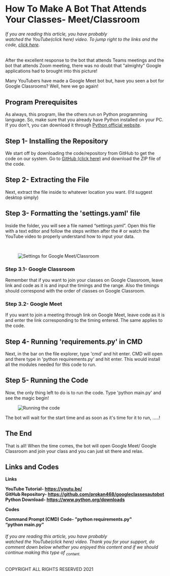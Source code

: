 # How To Make A Bot That Attends Your Classes- Meet/Classroom
###### If you are reading this article, you have probably watched the YouTube(click here) video. To jump right to the links and the code, <a href="#linksandcodes">click here</a>.</sub> </p>


After the excellent response to the bot that attends Teams meetings and the bot that attends Zoom meeting, there was no doubt that "almighty" Google applications had to brought into this picture!</p>

Many YouTubers have made a Google Meet bot but, have you seen a bot for Google Classrooms? Well, here we go again!</p>



## Program Prerequisites</h2>


As always, this program, like the others run on Python programming language. So, make sure that you already have Python installed on your PC. If you don't, you can download it through <a href="https://www.python.org/downloads/" target="_blank" rel="noreferrer noopener">Python official website</a>.</p>



## Step 1- Installing the Repository </h2>

We start off by downloading the code/repository from GitHub to get the code on our system. Go to <a href="https://github.com/prokan468/googleclassesautobot" target="_blank" rel="noreferrer noopener">GitHub (click here)</a> and download the ZIP file of the code.</p>

## Step 2- Extracting the File&nbsp;</h2>

Next, extract the file inside to whatever location you want. (I’d&nbsp;suggest desktop simply)&nbsp;</p>


## Step 3- Formatting the 'settings.yaml' file</h2>

Inside the folder, you will see a file named “settings.yaml”. Open this file with a text editor and follow the steps written after the # or watch the YouTube video to properly understand how to input your data.</p>
<!-- /wp:paragraph -->
<br>

<!-- wp:image {"id":2127,"sizeSlug":"large","linkDestination":"none"} -->
<figure class="wp-block-image size-large"><img src="https://raniac.in/wp-content/uploads/2021/01/2021-01-16-1-1-1024x353.png" alt="Settings for Google Meet/Classroom" class="wp-image-2127"/></figure>
<!-- /wp:image -->

### Step 3.1- Google Classroom</h3>

Remember that if you want to join your classes on Google Classroom, leave link and code as it is and input the timings and the range. Also the timings should correspond with the order of classes on Google Classroom.</p>


### Step 3.2- Google Meet</h3>

If you want to join a meeting through link on Google Meet, leave code as it is and enter the link corresponding to the timing entered. The same applies to the code.</p>

## Step 4- Running 'requirements.py' in CMD</h2>

Next, in the bar on the file explorer, type 'cmd' and hit enter. CMD will open and there type in 'python requirements.py' and hit enter. This would install all the modules needed for this code to run.</p>

<!-- wp:jetpack/gif {"caption":"Running requirements.py","giphyUrl":"https://giphy.com/embed/nFrb1YNDEvLqZUXnGh","searchText":"https://media.giphy.com/media/nFrb1YNDEvLqZUXnGh/giphy.gif","paddingTop":"52%"} /-->

## Step 5- Running the Code </h2>


Now, the only thing left to do is to run the code. Type 'python main.py' and see the magic begin!</p>

<!-- wp:image {"id":2128,"sizeSlug":"large","linkDestination":"none"} -->
<figure class="wp-block-image size-large"><img src="https://raniac.in/wp-content/uploads/2021/01/Screenshot-2021-01-16-115113-1024x611.png" alt="Running the code" class="wp-image-2128"/></figure>
<!-- /wp:image -->

The bot will wait for the start time and as soon as it's time for it to run, .....!  </p>

## The End

That is all! When the time comes, the bot will open Google Meet/ Google Classroom and join your class and you can just sit there and relax.</p>

## Links and Codes </h2>

<!-- wp:coblocks/alert -->
<div class="wp-block-coblocks-alert"><p class="wp-block-coblocks-alert__title"><strong>Links</strong></p><p class="wp-block-coblocks-alert__text"><strong>YouTube Tutorial- <a href="https://youtu.be/" target="_blank" rel="noreferrer noopener">https://youtu.be/</a><br>GitHub Repository- <a href="https://github.com/prokan468/googleclassesautobot" target="_blank" rel="noreferrer noopener">https://github.com/prokan468/googleclassesautobot</a><br>Python Download- <a href="https://www.python.org/downloads" target="_blank" rel="noreferrer noopener">https://www.python.org/downloads</a></strong></p></div>
<!-- /wp:coblocks/alert -->

<!-- wp:coblocks/alert -->
<div class="wp-block-coblocks-alert"><p class="wp-block-coblocks-alert__title"><strong>Codes</strong></p><p class="wp-block-coblocks-alert__text"><strong>Command Prompt (CMD) Code- "python requirements.py"</strong><br>                                                              <strong>“python main.py”</strong> </p></div>
<!-- /wp:coblocks/alert -->

###### If you are reading this article, you have probably watched the YouTube(click here) video. Thank you for your support, do comment down below whether you enjoyed this content and if we should continue making this type of </sub><a href="https://raniac.in/?p=2114" target="_blank" rel="noreferrer noopener"><sub>content</sub></a><sub>.</sub></p>

COPYRIGHT ALL RIGHTS RESERVED 2021
